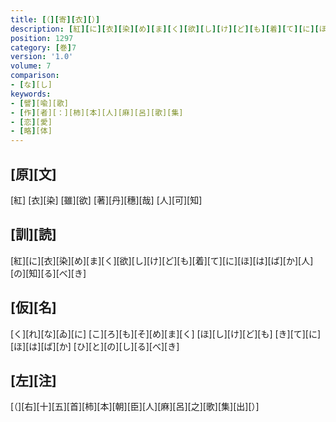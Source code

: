 ```yaml
---
title: [（][寄][衣][）]
description: [紅][に][衣][染][め][ま][く][欲][し][け][ど][も][着][て][に][ほ][は][ば][か][人][の][知][る][べ][き]
position: 1297
category: [巻]7
version: '1.0'
volume: 7
comparison:
- [な][し]
keywords:
- [譬][喩][歌]
- [作][者][：][柿][本][人][麻][呂][歌][集]
- [恋][愛]
- [略][体]
---
```


## [原][文]

[紅] [衣][染] [雖][欲] [著][丹][穗][哉] [人][可][知]

## [訓][読]

[紅][に][衣][染][め][ま][く][欲][し][け][ど][も][着][て][に][ほ][は][ば][か][人][の][知][る][べ][き]

## [仮][名]

[く][れ][な][ゐ][に] [こ][ろ][も][そ][め][ま][く] [ほ][し][け][ど][も] [き][て][に][ほ][は][ば][か] [ひ][と][の][し][る][べ][き]

## [左][注]

[（][右][十][五][首][柿][本][朝][臣][人][麻][呂][之][歌][集][出][）]
